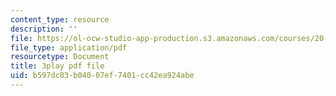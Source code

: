 ```yaml
---
content_type: resource
description: ''
file: https://ol-ocw-studio-app-production.s3.amazonaws.com/courses/20-219-becoming-the-next-bill-nye-writing-and-hosting-the-educational-show-january-iap-2015/b597dc83b04007ef7401cc42ea924abe_qkkI9Z9tKvo.pdf
file_type: application/pdf
resourcetype: Document
title: 3play pdf file
uid: b597dc83-b040-07ef-7401-cc42ea924abe
---
```

